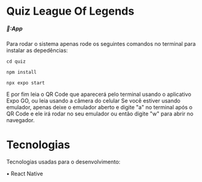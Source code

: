 # Quiz League Of Legends

##### 📱:App

Para rodar o sistema apenas rode os seguintes comandos no terminal para instalar as depedências:

```shell
cd quiz
```

```shell
npm install
```

```shell
npx expo start
```

E por fim leia o QR Code que aparecerá pelo terminal usando o aplicativo Expo GO, ou leia usando a câmera do celular
Se você estiver usando emulador, apenas deixe o emulador aberto e digite "a" no terminal após o QR Code e ele irá rodar no seu emulador ou então digite "w" para abrir no navegador.

# Tecnologias

Tecnologias usadas para o desenvolvimento:

• React Native
